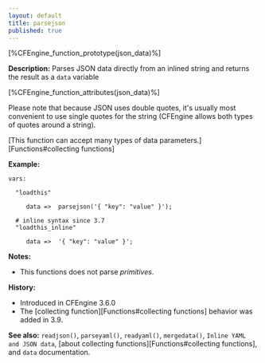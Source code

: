 ```yaml
---
layout: default
title: parsejson
published: true
---
```


[%CFEngine_function_prototype(json_data)%]

**Description:** Parses JSON data directly from an inlined string and
returns the result as a `data` variable

[%CFEngine_function_attributes(json_data)%]

Please note that because JSON uses double quotes, it's usually most
convenient to use single quotes for the string (CFEngine allows both
types of quotes around a string).

[This function can accept many types of data parameters.][Functions#collecting functions]

**Example:**

```cf3
vars:

  "loadthis"

     data =>  parsejson('{ "key": "value" }');

  # inline syntax since 3.7
  "loadthis_inline"

     data =>  '{ "key": "value" }';
```

**Notes:**

* This functions does not parse _primitives_.

**History:**

* Introduced in CFEngine 3.6.0
* The [collecting function][Functions#collecting functions] behavior was added in 3.9.

**See also:** `readjson()`, `parseyaml()`, `readyaml()`, `mergedata()`, `Inline YAML and JSON data`, [about collecting functions][Functions#collecting functions], and `data` documentation.
